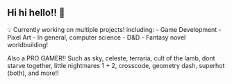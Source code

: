 ## Hi hi hello!! 👋

💡 Currently working on multiple projects! including:
    - Game Development
    - Pixel Art
    - In general, computer science
    - D&D
    - Fantasy novel worldbuilding!
  
Also a PRO GAMER!! Such as sky, celeste, terraria, cult of the lamb, dont starve together, little nightmares 1 + 2, crosscode, geometry dash, superhot (both), and more!! 
<!--
**VanityHasNoLife/VanityHasNoLife** is a ✨ _special_ ✨ repository because its `README.md` (this file) appears on your GitHub profile.

Here are some ideas to get you started:

- 🔭 I’m currently working on ...
- 🌱 I’m currently learning
- 👯 I’m looking to collaborate on ...
- 🤔 I’m looking for help with ...
- 💬 Ask me about ...
- 📫 How to reach me: ...
- 😄 Pronouns: ...
- ⚡ Fun fact: ...
-->
